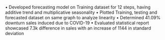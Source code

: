 •	Developed forecasting model on Training dataset for 12 steps, having additive trend and multiplicative seasonality
•	Plotted Training, testing and forecasted dataset on same graph to analyze linearity
•	Determined 41.09% downturn sales induced due to COVID-19 
•	Evaluated statistical report showcased 7.3k difference in sales with an increase of 1144 in standard deviation
